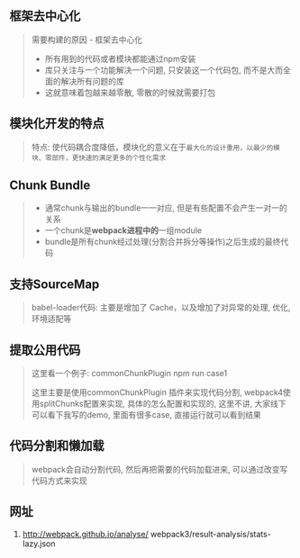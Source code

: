 ## 框架去中心化

> 需要构建的原因 - 框架去中心化
>
> - 所有用到的代码或者模块都能通过npm安装
> - 库只关注与一个功能解决一个问题, 只安装这一个代码包, 而不是大而全面的解决所有问题的库
> - 这就意味着包越来越零散, 零散的时候就需要打包



## 模块化开发的特点

> 特点:     使代码耦合度降低，模块化的意义在于`最大化的设计重用，以最少的模块、零部件，更快速的满足更多的个性化需求`



## Chunk Bundle

> - 通常chunk与输出的bundle一一对应,  但是有些配置不会产生一对一的关系
> - 一个chunk是**webpack进程中的**一组module
> - bundle是所有chunk经过处理(分割合并拆分等操作)之后生成的最终代码



## 支持SourceMap

> babel-loader代码:  主要是增加了 Cache，以及增加了对异常的处理, 优化, 环境适配等



## 提取公用代码

> 这里看一个例子: commonChunkPlugin npm run case1
>
> 
>
> 这里主要是使用commonChunkPlugin 插件来实现代码分割, webpack4使用splitChunks配置来实现, 具体的怎么配置和实现的, 这里不讲, 大家线下可以看下我写的demo, 里面有很多case, 直接运行就可以看到结果



## 代码分割和懒加载

> webpack会自动分割代码, 然后再把需要的代码加载进来,  可以通过改变写代码方式来实现





## 网址

1. http://webpack.github.io/analyse/  webpack3/result-analysis/stats-lazy.json